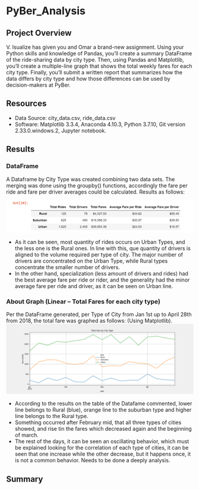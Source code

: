 # PyBer_Analysis

## Project Overview
V. Isualize has given you and Omar a brand-new assignment. Using your Python skills and knowledge of Pandas, you’ll create a summary DataFrame of the ride-sharing data by city type. Then, using Pandas and Matplotlib, you’ll create a multiple-line graph that shows the total weekly fares for each city type. Finally, you’ll submit a written report that summarizes how the data differs by city type and how those differences can be used by decision-makers at PyBer.

## Resources
- Data Source: city_data.csv, ride_data.csv
- Software: Matplotlib 3.3.4, Anaconda 4.10.3, Python 3.7.10, Git version 2.33.0.windows.2, Jupyter notebook.

##  Results

### DataFrame
A Dataframe by City Type was created combining two data sets. The merging was done using the groupby() functions, accordingly the fare per ride and fare per driver averages could be calculated. Results as follows:

![Dataframe](https://github.com/Jcreye75/PyBer_Analysis/blob/4863adfbf00457f142e97f5678ccfd2bbba86c23/analysis/Dataframe.png)
-	As it can be seen, most quantity of rides occurs on Urban Types, and the less one is the Rural ones. In line with this, que quantity of drivers is aligned to the volume required per type of city. The major number of drivers are concentrated on the Urban Type, while Rural types concentrate the smaller number of drivers.
-	In the other hand, specialization (less amount of drivers and rides) had the best average fare per ride or rider, and the generality had the minor average fare per ride and driver, as it can be seen on Urban line.

###  About Graph (Linear – Total Fares for each city type)
Per the DataFrame generated, per Type of City from Jan 1st up to April 28th from 2018, the total fare was graphed as follows: (Using Matplotlib).   
![PyBer_fare_summary](https://github.com/Jcreye75/PyBer_Analysis/blob/c6ad52508dab4265e84dd1bd39d95c748bb3c42a/analysis/PyBer_fare_summary.png)
-	According to the results on the table of the Datafame commented, lower line belongs to Rural (blue), orange line to the suburban type and higher line belongs to the Rural type.
-	Something occurred after February mid, that all three types of cities showed, and rise tin the fares which decreased again and the beginning of march. 
-	The rest of the days, it can be seen an oscillating behavior, which must be explained looking for the correlation of each type of cities, it can be seen that one increase while the other decrease, but it happens once, it is not a common behavior. Needs to be done a deeply analysis.

## Summary
